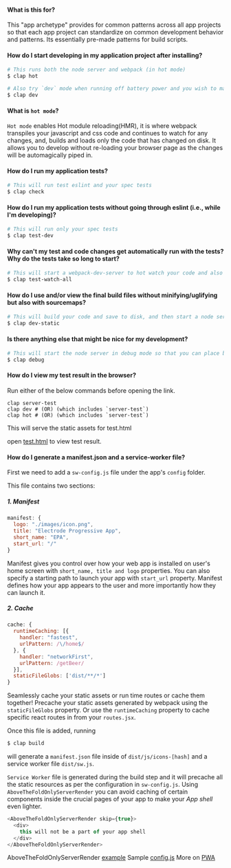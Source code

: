 #### What is this for?

This "app archetype" provides for common patterns across all app projects so that each app project can standardize on common development behavior and patterns. Its essentially pre-made patterns for build scripts.

#### How do I start developing in my application project after installing?

```bash
# This runs both the node server and webpack (in hot mode)
$ clap hot

# Also try `dev` mode when running off battery power and you wish to maximize battery life.
$ clap dev
```

#### What is `hot mode`?

`Hot mode` enables Hot module reloading(HMR), it is where webpack transpiles your javascript and css code and continues to watch for any changes, and, builds and loads only the code that has changed on disk. It allows you to develop without re-loading your browser page as the changes will be automagically piped in.

#### How do I run my application tests?

```bash
# This will run test eslint and your spec tests
$ clap check
```

#### How do I run my application tests without going through eslint (i.e., while I'm developing)?

```bash
# This will run only your spec tests
$ clap test-dev
```

#### Why can't my test and code changes get automatically run with the tests?  Why do the tests take so long to start?

```bash
# This will start a webpack-dev-server to hot watch your code and also start a karma test browser that auto-reruns when specs or client code changes.
$ clap test-watch-all
```

#### How do I use and/or view the final build files without minifying/uglifying but also with sourcemaps?

```bash
# This will build your code and save to disk, and then start a node server (without using webpack-dev-server).
$ clap dev-static
```

#### Is there anything else that might be nice for my development?

```bash
# This will start the node server in debug mode so that you can place breakpoints, "debugger" statements, or use `node-inspector`.
$ clap debug
```

#### How do I view my test result in the browser?

Run either of the below commands before opening the link.

```
clap server-test
clap dev # (OR) (which includes `server-test`)
clap hot # (OR) (which includes `server-test`)
```
This will serve the static assets for test.html

open [test.html]((http://localhost:3001/node_modules/electrode-archetype-react-app/config/browser_test/test.html)) to view test result.

#### How do I generate a manifest.json and a service-worker file?

First we need to add a `sw-config.js` file under the app's `config` folder.

This file contains two sections:

##### 1. Manifest

```js
manifest: {
  logo: "./images/icon.png",
  title: "Electrode Progressive App",
  short_name: "EPA",
  start_url: "/"
}
```

  Manifest gives you control over how your web app is installed on user's home screen with `short_name, title and logo` properties. You can also specify a starting path to launch your app with `start_url` property. Manifest defines how your app appears to the user and more importantly how they can launch it.

##### 2. Cache

```js
cache: {
  runtimeCaching: [{
    handler: "fastest",
    urlPattern: /\/home$/
  }, {
    handler: "networkFirst",
    urlPattern: /getBeer/
  }],
  staticFileGlobs: ['dist/**/*']
}
```

  Seamlessly cache your static assets or run time routes or cache them together!
  Precache your static assets generated by webpack using the `staticFileGlobs` property. Or use the `runtimeCaching` property to cache specific react routes in from your `routes.jsx`.

Once this file is added, running

```bash
$ clap build
```

will generate a `manifest.json` file inside of `dist/js/icons-[hash]` and a service worker file `dist/sw.js`.

`Service Worker` file is generated during the build step and it will precache all the static resources as per the configuration in `sw-config.js`.
Using `AboveTheFoldOnlyServerRender` you can avoid caching of certain components inside the crucial pages of your app to make your _App shell_ even lighter.

```js
<AboveTheFoldOnlyServerRender skip={true}>
  <div>
    this will not be a part of your app shell
  </div>
</AboveTheFoldOnlyServerRender>
```

AboveTheFoldOnlyServerRender [example](https://github.com/docs-code-examples-electrode-io/electrode-progressive-beer/blob/master/client/components/home.jsx#L69-L83)
Sample [config.js](https://github.com/electrode-io/electrode-boilerplate-universal-react-node/blob/master/config/sw-config.js)
More on [PWA](https://developers.google.com/web/progressive-web-apps/)
